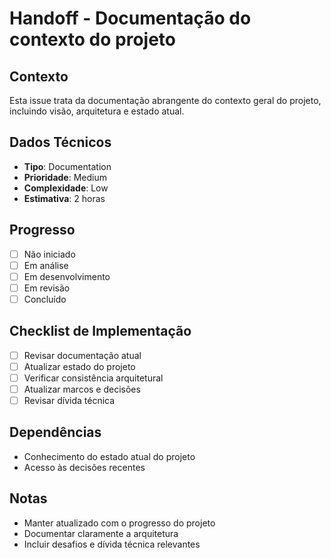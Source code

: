 # Handoff - Documentação do contexto do projeto

## Contexto

Esta issue trata da documentação abrangente do contexto geral do projeto, incluindo visão, arquitetura e estado atual.

## Dados Técnicos

- **Tipo**: Documentation
- **Prioridade**: Medium
- **Complexidade**: Low
- **Estimativa**: 2 horas

## Progresso

- [ ] Não iniciado
- [ ] Em análise
- [ ] Em desenvolvimento
- [ ] Em revisão
- [ ] Concluído

## Checklist de Implementação

- [ ] Revisar documentação atual
- [ ] Atualizar estado do projeto
- [ ] Verificar consistência arquitetural
- [ ] Atualizar marcos e decisões
- [ ] Revisar dívida técnica

## Dependências

- Conhecimento do estado atual do projeto
- Acesso às decisões recentes

## Notas

- Manter atualizado com o progresso do projeto
- Documentar claramente a arquitetura
- Incluir desafios e dívida técnica relevantes
